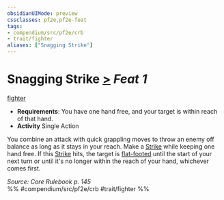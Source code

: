 ```yaml
---
obsidianUIMode: preview
cssclasses: pf2e,pf2e-feat
tags:
- compendium/src/pf2e/crb
- trait/fighter
aliases: ["Snagging Strike"]
---
```

# Snagging Strike  [>](rules/core-rulebook/chapter-9-playing-the-game.md#Actions "Single Action") *Feat 1*  
[fighter](rules/traits/fighter.md "Fighter Class Trait")  

- **Requirements**: You have one hand free, and your target is within reach of that hand.
- **Activity** Single Action

You combine an attack with quick grappling moves to throw an enemy off balance as long as it stays in your reach. Make a [Strike](rules/actions/strike.md) while keeping one hand free. If this [Strike](rules/actions/strike.md) hits, the target is [flat-footed](rules/conditions.md#Flat-footed) until the start of your next turn or until it's no longer within the reach of your hand, whichever comes first.

*Source: Core Rulebook p. 145*  
%% #compendium/src/pf2e/crb #trait/fighter %%